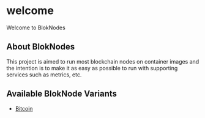 # welcome
Welcome to BlokNodes

## About BlokNodes

This project is aimed to run most blockchain nodes on container images and the intention is to make it as easy as possible to run with supporting services such as metrics, etc.

## Available BlokNode Variants

- [Bitcoin](https://github.com/bloknodes/bitcoin)
